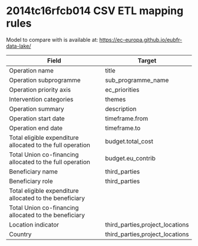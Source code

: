 # 2014tc16rfcb014 CSV ETL mapping rules

Model to compare with is available at: https://ec-europa.github.io/eubfr-data-lake/

| Field                                                      | Target                          |
| ---------------------------------------------------------- | ------------------------------- |
| Operation name                                             | title                           |
| Operation subprogramme                                     | sub_programme_name              |
| Operation priority axis                                    | ec_priorities                   |
| Intervention categories                                    | themes                          |
| Operation summary                                          | description                     |
| Operation start date                                       | timeframe.from                  |
| Operation end date                                         | timeframe.to                    |
| Total eligible expenditure allocated to the full operation | budget.total_cost               |
| Total Union co-financing allocated to the full operation   | budget.eu_contrib               |
| Beneficiary name                                           | third_parties                   |
| Beneficiary role                                           | third_parties                   |
| Total eligible expenditure allocated to the beneficiary    |                                 |
| Total Union co-financing allocated to the beneficiary      |                                 |
| Location indicator                                         | third_parties,project_locations |
| Country                                                    | third_parties,project_locations |
